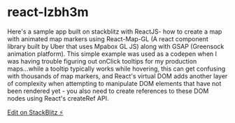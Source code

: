 # react-lzbh3m

Here's a sample app built on stackblitz with ReactJS- how to create a map with animated map markers using React-Map-GL (A react component library built by Uber that uses Mpabox GL JS) along with GSAP (Greensock animation platform). This simple example was used as a codepen when I was having trouble figuring out onClick tooltips for my production maps...while a tooltip typically works while hovering, this can get confusing with thousands of map markers, and React's virtual DOM adds another layer of complexity when attempting to manipulate DOM elements that have not been rendered yet - you also need to create references to these DOM nodes using React's createRef API.

[Edit on StackBlitz ⚡️](https://stackblitz.com/edit/react-lzbh3m)
